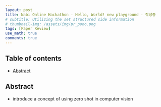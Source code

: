 ```yaml
---
layout: post
title: Nabi Online Hackathon - Hello, World! new playground - 작성중  
# subtitle: Utilizing the set structured side information  
# thumbnail-img: /assets/img/pr_pono.png 
tags: [Paper Review]
use_math: true
comments: true
---
```


## Table of contents
- [Abstract](#abstract)

## Abstract
- introduce a concept of using zero shot in computer vision
